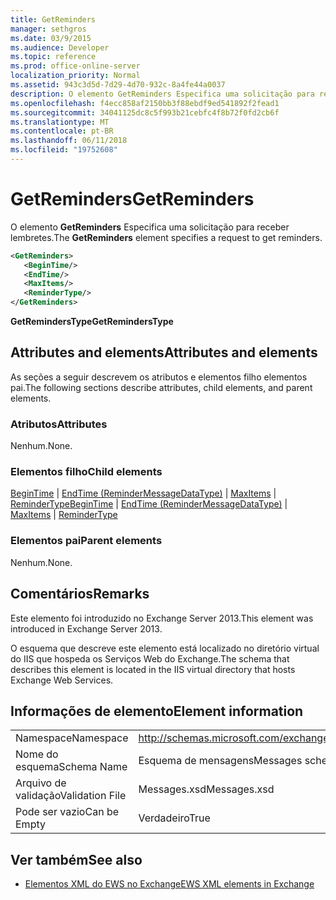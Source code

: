 ```yaml
---
title: GetReminders
manager: sethgros
ms.date: 03/9/2015
ms.audience: Developer
ms.topic: reference
ms.prod: office-online-server
localization_priority: Normal
ms.assetid: 943c3d5d-7d29-4d70-932c-8a4fe44a0037
description: O elemento GetReminders Especifica uma solicitação para receber lembretes.
ms.openlocfilehash: f4ecc858af2150bb3f88ebdf9ed541892f2fead1
ms.sourcegitcommit: 34041125dc8c5f993b21cebfc4f8b72f0fd2cb6f
ms.translationtype: MT
ms.contentlocale: pt-BR
ms.lasthandoff: 06/11/2018
ms.locfileid: "19752608"
---
```

# <a name="getreminders"></a><span data-ttu-id="6cff4-103">GetReminders</span><span class="sxs-lookup"><span data-stu-id="6cff4-103">GetReminders</span></span>

<span data-ttu-id="6cff4-104">O elemento **GetReminders** Especifica uma solicitação para receber lembretes.</span><span class="sxs-lookup"><span data-stu-id="6cff4-104">The **GetReminders** element specifies a request to get reminders.</span></span> 
  
```XML
<GetReminders>
   <BeginTime/>
   <EndTime/>
   <MaxItems/>
   <ReminderType/>
</GetReminders>

```

 <span data-ttu-id="6cff4-105">**GetRemindersType**</span><span class="sxs-lookup"><span data-stu-id="6cff4-105">**GetRemindersType**</span></span>
## <a name="attributes-and-elements"></a><span data-ttu-id="6cff4-106">Attributes and elements</span><span class="sxs-lookup"><span data-stu-id="6cff4-106">Attributes and elements</span></span>

<span data-ttu-id="6cff4-107">As seções a seguir descrevem os atributos e elementos filho elementos pai.</span><span class="sxs-lookup"><span data-stu-id="6cff4-107">The following sections describe attributes, child elements, and parent elements.</span></span>
  
### <a name="attributes"></a><span data-ttu-id="6cff4-108">Atributos</span><span class="sxs-lookup"><span data-stu-id="6cff4-108">Attributes</span></span>

<span data-ttu-id="6cff4-109">Nenhum.</span><span class="sxs-lookup"><span data-stu-id="6cff4-109">None.</span></span>
  
### <a name="child-elements"></a><span data-ttu-id="6cff4-110">Elementos filho</span><span class="sxs-lookup"><span data-stu-id="6cff4-110">Child elements</span></span>

<span data-ttu-id="6cff4-111">[BeginTime](begintime.md) | [EndTime (ReminderMessageDataType)](endtime-remindermessagedatatype.md) | [MaxItems](maxitems.md) | [ReminderType](remindertype.md)</span><span class="sxs-lookup"><span data-stu-id="6cff4-111">[BeginTime](begintime.md) | [EndTime (ReminderMessageDataType)](endtime-remindermessagedatatype.md) | [MaxItems](maxitems.md) | [ReminderType](remindertype.md)</span></span>
  
### <a name="parent-elements"></a><span data-ttu-id="6cff4-112">Elementos pai</span><span class="sxs-lookup"><span data-stu-id="6cff4-112">Parent elements</span></span>

<span data-ttu-id="6cff4-113">Nenhum.</span><span class="sxs-lookup"><span data-stu-id="6cff4-113">None.</span></span>
  
## <a name="remarks"></a><span data-ttu-id="6cff4-114">Comentários</span><span class="sxs-lookup"><span data-stu-id="6cff4-114">Remarks</span></span>

<span data-ttu-id="6cff4-115">Este elemento foi introduzido no Exchange Server 2013.</span><span class="sxs-lookup"><span data-stu-id="6cff4-115">This element was introduced in Exchange Server 2013.</span></span>
  
<span data-ttu-id="6cff4-116">O esquema que descreve este elemento está localizado no diretório virtual do IIS que hospeda os Serviços Web do Exchange.</span><span class="sxs-lookup"><span data-stu-id="6cff4-116">The schema that describes this element is located in the IIS virtual directory that hosts Exchange Web Services.</span></span>
  
## <a name="element-information"></a><span data-ttu-id="6cff4-117">Informações de elemento</span><span class="sxs-lookup"><span data-stu-id="6cff4-117">Element information</span></span>

|||
|:-----|:-----|
|<span data-ttu-id="6cff4-118">Namespace</span><span class="sxs-lookup"><span data-stu-id="6cff4-118">Namespace</span></span>  <br/> |http://schemas.microsoft.com/exchange/services/2006/messages  <br/> |
|<span data-ttu-id="6cff4-119">Nome do esquema</span><span class="sxs-lookup"><span data-stu-id="6cff4-119">Schema Name</span></span>  <br/> |<span data-ttu-id="6cff4-120">Esquema de mensagens</span><span class="sxs-lookup"><span data-stu-id="6cff4-120">Messages schema</span></span>  <br/> |
|<span data-ttu-id="6cff4-121">Arquivo de validação</span><span class="sxs-lookup"><span data-stu-id="6cff4-121">Validation File</span></span>  <br/> |<span data-ttu-id="6cff4-122">Messages.xsd</span><span class="sxs-lookup"><span data-stu-id="6cff4-122">Messages.xsd</span></span>  <br/> |
|<span data-ttu-id="6cff4-123">Pode ser vazio</span><span class="sxs-lookup"><span data-stu-id="6cff4-123">Can be Empty</span></span>  <br/> |<span data-ttu-id="6cff4-124">Verdadeiro</span><span class="sxs-lookup"><span data-stu-id="6cff4-124">True</span></span>  <br/> |
   
## <a name="see-also"></a><span data-ttu-id="6cff4-125">Ver também</span><span class="sxs-lookup"><span data-stu-id="6cff4-125">See also</span></span>



- [<span data-ttu-id="6cff4-126">Elementos XML do EWS no Exchange</span><span class="sxs-lookup"><span data-stu-id="6cff4-126">EWS XML elements in Exchange</span></span>](ews-xml-elements-in-exchange.md)

